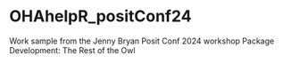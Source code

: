 # OHAhelpR_positConf24
Work sample from the Jenny Bryan Posit Conf 2024 workshop Package Development: The Rest of the Owl
